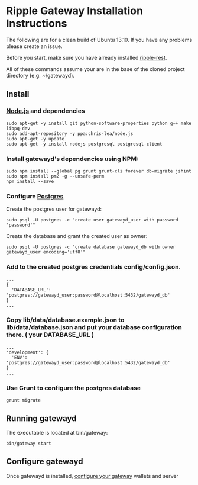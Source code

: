# Ripple Gateway Installation Instructions

The following are for a clean build of Ubuntu 13.10. If you have any problems please create an issue.

Before you start, make sure you have already installed [ripple-rest](https://github.com/ripple/ripple-rest).

All of these commands assume your are in the base of the cloned project directory (e.g. ~/gatewayd).

## Install

### [Node.js](http://stackoverflow.com/questions/16302436/install-nodejs-on-ubuntu-12-10) and dependencies

    sudo apt-get -y install git python-software-properties python g++ make libpq-dev
    sudo add-apt-repository -y ppa:chris-lea/node.js
    sudo apt-get -y update
    sudo apt-get -y install nodejs postgresql postgresql-client

### Install gatewayd's dependencies using NPM:

    sudo npm install --global pg grunt grunt-cli forever db-migrate jshint
    sudo npm install pm2 -g --unsafe-perm
    npm install --save

### Configure [Postgres](https://help.ubuntu.com/community/PostgreSQL)

Create the postgres user for gatewayd:

    sudo psql -U postgres -c "create user gatewayd_user with password 'password'"

Create the database and grant the created user as owner:

    sudo psql -U postgres -c "create database gatewayd_db with owner gatewayd_user encoding='utf8'"

### Add to the created postgres credentials config/config.json.

    ...
    {
      'DATABASE_URL': 'postgres://gatewayd_user:password@localhost:5432/gatewayd_db'
    }
    ...

### Copy lib/data/database.example.json to lib/data/database.json and put your database configuration there. ( your DATABASE_URL )

    ...
    'development': {
      'ENV': 'postgres://gatewayd_user:password@localhost:5432/gatewayd_db'
    }
    ...


### Use Grunt to configure the postgres database

    grunt migrate

## Running gatewayd

The executable is located at bin/gateway:

    bin/gateway start

## Configure gatewayd

Once gatewayd is installed, [configure your gateway](https://dev.ripple.com/gatewayd.html#configuration) wallets and server

